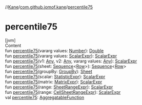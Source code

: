 //[Kane](../index.md)/[com.github.jomof.kane](index.md)/[percentile75](percentile75.md)



# percentile75  
[jvm]  
Content  
fun [percentile75](percentile75.md)(vararg values: [Number](https://kotlinlang.org/api/latest/jvm/stdlib/kotlin/-number/index.html)): [Double](https://kotlinlang.org/api/latest/jvm/stdlib/kotlin/-double/index.html)  
fun [percentile75](percentile75.md)(vararg values: [ScalarExpr](-scalar-expr/index.md)): [ScalarExpr](-scalar-expr/index.md)  
fun [percentile75](percentile75.md)(v1: [Any](https://kotlinlang.org/api/latest/jvm/stdlib/kotlin/-any/index.html), v2: [Any](https://kotlinlang.org/api/latest/jvm/stdlib/kotlin/-any/index.html), vararg values: [Any](https://kotlinlang.org/api/latest/jvm/stdlib/kotlin/-any/index.html)): [ScalarExpr](-scalar-expr/index.md)  
fun [percentile75](percentile75.md)(sheet: [Sequence](https://kotlinlang.org/api/latest/jvm/stdlib/kotlin.sequences/-sequence/index.html)<[Row](-row/index.md)>): [Sequence](https://kotlinlang.org/api/latest/jvm/stdlib/kotlin.sequences/-sequence/index.html)<[Row](-row/index.md)>  
fun [percentile75](percentile75.md)(groupBy: [GroupBy](../com.github.jomof.kane.impl.sheet/-group-by/index.md)): [Sheet](../com.github.jomof.kane.impl.sheet/-sheet/index.md)  
fun [percentile75](percentile75.md)(scalar: [StatisticExpr](-statistic-expr/index.md)): [ScalarExpr](-scalar-expr/index.md)  
fun [percentile75](percentile75.md)(matrix: [MatrixExpr](-matrix-expr/index.md)): [ScalarExpr](-scalar-expr/index.md)  
fun [percentile75](percentile75.md)(range: [SheetRangeExpr](../com.github.jomof.kane.impl.sheet/-sheet-range-expr/index.md)): [ScalarExpr](-scalar-expr/index.md)  
fun [percentile75](percentile75.md)(range: [CellSheetRangeExpr](../com.github.jomof.kane.impl.sheet/-cell-sheet-range-expr/index.md)): [ScalarExpr](-scalar-expr/index.md)  
val [percentile75](percentile75.md): [AggregatableFunction](../com.github.jomof.kane.impl.functions/-aggregatable-function/index.md)  



